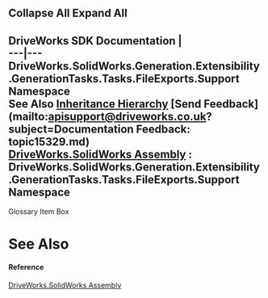 Collapse All Expand All  
---  
DriveWorks SDK Documentation  |   
---|---  
DriveWorks.SolidWorks.Generation.Extensibility.GenerationTasks.Tasks.FileExports.Support Namespace   
See Also [Inheritance Hierarchy](topic15330.md) [Send Feedback](mailto:apisupport@driveworks.co.uk?subject=Documentation Feedback: topic15329.md)  
[DriveWorks.SolidWorks Assembly](topic13342.md) : DriveWorks.SolidWorks.Generation.Extensibility.GenerationTasks.Tasks.FileExports.Support Namespace  
---  
  
Glossary Item Box

# See Also

#### Reference

[DriveWorks.SolidWorks Assembly](topic13342.md)


